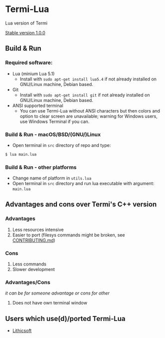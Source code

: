 # Termi-Lua
Lua version of Termi

[Stable version 1.0.0](https://github.com/ringwormGO-organization/Termi-Lua/releases/tag/v1.0.0)

## Build & Run
### Required software:
- Lua (minium Lua 5.1)
  - Install with ```sudo apt-get install lua5.4``` if not already installed on GNU/Linux machine, Debian based.
- Git
  - Install with ```sudo apt-get install git``` if not already installed on GNU/Linux machine, Debian based.
- ANSI supported terminal
  - You can use Termi-Lua without ANSI characters but then colors and option to clear screen are unavailable; warning for Windows users, use Windows Terminal if you can.

### Build & Run - macOS/BSD/(GNU/)Linux
- Open terminal in `src` directory of repo and type:
```sh
$ lua main.lua
```

### Build & Run - other platforms
- Change name of platform in `utils.lua`
- Open terminal in `src` directory and run lua executable with argument: `main.lua`

## Advantages and cons over Termi's C++ version
### Advantages
1. Less resources intensive
2. Easier to port (filesys commands might be broken, see [CONTRIBUTING.md](https://github.com/ringwormGO-organization/Termi-Lua/blob/main/CONTRIBUTING.md))

### Cons
1. Less commands
2. Slower development

### Advantages/Cons
*it can be for someone advantage or cons for other*
1. Does not have own terminal window

## Users which use(d)/ported Termi-Lua
- [Lithicsoft](https://github.com/Lithicsoft)
